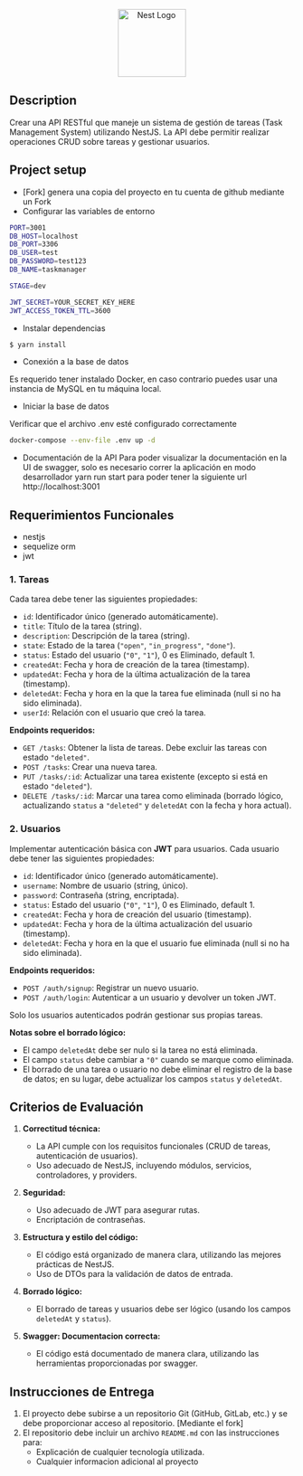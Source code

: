 <p align="center">
  <a href="http://nestjs.com/" target="blank"><img src="https://nestjs.com/img/logo-small.svg" width="120" alt="Nest Logo" /></a>
</p>

[circleci-image]: https://img.shields.io/circleci/build/github/nestjs/nest/master?token=abc123def456
[circleci-url]: https://circleci.com/gh/nestjs/nest

## Description

<p>
  Crear una API RESTful que maneje un sistema de gestión de tareas (Task Management System) utilizando NestJS. La API debe permitir realizar operaciones CRUD sobre tareas y gestionar usuarios.
</p>

## Project setup

- [Fork] genera una copia del proyecto en tu cuenta de github mediante un Fork
- Configurar las variables de entorno

```bash
PORT=3001
DB_HOST=localhost
DB_PORT=3306
DB_USER=test
DB_PASSWORD=test123
DB_NAME=taskmanager

STAGE=dev

JWT_SECRET=YOUR_SECRET_KEY_HERE
JWT_ACCESS_TOKEN_TTL=3600
```

- Instalar dependencias

```bash
$ yarn install
```

- Conexión a la base de datos
<p>Es requerido tener instalado Docker, en caso contrario puedes usar una instancia de MySQL en tu máquina local.</p>

- Iniciar la base de datos

<p>Verificar que el archivo .env esté configurado correctamente</p>

```bash
docker-compose --env-file .env up -d
```

- Documentación de la API
  Para poder visualizar la documentación en la UI de swagger, solo es necesario correr la aplicación en modo desarrollador yarn run start para poder tener la siguiente url http://localhost:3001

## Requerimientos Funcionales
- nestjs
- sequelize orm
- jwt

### 1. Tareas

Cada tarea debe tener las siguientes propiedades:

- `id`: Identificador único (generado automáticamente).
- `title`: Título de la tarea (string).
- `description`: Descripción de la tarea (string).
- `state`: Estado de la tarea (`"open"`, `"in_progress"`, `"done"`).
- `status`: Estado del usuario (`"0"`, `"1"`), 0 es Eliminado, default 1.
- `createdAt`: Fecha y hora de creación de la tarea (timestamp).
- `updatedAt`: Fecha y hora de la última actualización de la tarea (timestamp).
- `deletedAt`: Fecha y hora en la que la tarea fue eliminada (null si no ha sido eliminada).
- `userId`: Relación con el usuario que creó la tarea.

**Endpoints requeridos:**

- `GET /tasks`: Obtener la lista de tareas. Debe excluir las tareas con estado `"deleted"`.
- `POST /tasks`: Crear una nueva tarea.
- `PUT /tasks/:id`: Actualizar una tarea existente (excepto si está en estado `"deleted"`).
- `DELETE /tasks/:id`: Marcar una tarea como eliminada (borrado lógico, actualizando `status` a `"deleted"` y `deletedAt` con la fecha y hora actual).

### 2. Usuarios

Implementar autenticación básica con **JWT** para usuarios. Cada usuario debe tener las siguientes propiedades:

- `id`: Identificador único (generado automáticamente).
- `username`: Nombre de usuario (string, único).
- `password`: Contraseña (string, encriptada).
- `status`: Estado del usuario (`"0"`, `"1"`), 0 es Eliminado, default 1.
- `createdAt`: Fecha y hora de creación del usuario (timestamp).
- `updatedAt`: Fecha y hora de la última actualización del usuario (timestamp).
- `deletedAt`: Fecha y hora en la que el usuario fue eliminada (null si no ha sido eliminada).

**Endpoints requeridos:**

- `POST /auth/signup`: Registrar un nuevo usuario.
- `POST /auth/login`: Autenticar a un usuario y devolver un token JWT.

Solo los usuarios autenticados podrán gestionar sus propias tareas.

**Notas sobre el borrado lógico:**

- El campo `deletedAt` debe ser nulo si la tarea no está eliminada.
- El campo `status` debe cambiar a `"0"` cuando se marque como eliminada.
- El borrado de una tarea o usuario no debe eliminar el registro de la base de datos; en su lugar, debe actualizar los campos `status` y `deletedAt`.

## Criterios de Evaluación

1. **Correctitud técnica:**

   - La API cumple con los requisitos funcionales (CRUD de tareas, autenticación de usuarios).
   - Uso adecuado de NestJS, incluyendo módulos, servicios, controladores, y providers.

2. **Seguridad:**

   - Uso adecuado de JWT para asegurar rutas.
   - Encriptación de contraseñas.

3. **Estructura y estilo del código:**

   - El código está organizado de manera clara, utilizando las mejores prácticas de NestJS.
   - Uso de DTOs para la validación de datos de entrada.

4. **Borrado lógico:**
   - El borrado de tareas y usuarios debe ser lógico (usando los campos `deletedAt` y `status`).
5. **Swagger: Documentacion correcta:**
   - El código está documentado de manera clara, utilizando las herramientas proporcionadas por swagger.

## Instrucciones de Entrega

1. El proyecto debe subirse a un repositorio Git (GitHub, GitLab, etc.) y se debe proporcionar acceso al repositorio. [Mediante el fork]
2. El repositorio debe incluir un archivo `README.md` con las instrucciones para:
   - Explicación de cualquier tecnología utilizada.
   - Cualquier informacion adicional al proyecto
